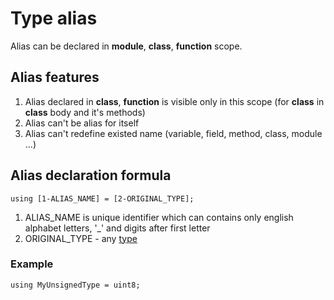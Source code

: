 # Type alias

Alias can be declared in **module**, **class**, **function** scope.



## Alias features

1. Alias declared in **class**, **function** is visible only in this scope (for **class** in **class** body and it's methods)
2. Alias can't be alias for itself
3. Alias can't redefine existed name (variable, field, method, class, module ...)



## Alias declaration formula

```
using [1-ALIAS_NAME] = [2-ORIGINAL_TYPE];
```
1. ALIAS_NAME is unique identifier which can contains only english alphabet letters, '_' and digits after first letter
2. ORIGINAL_TYPE - any [type](01-Types.md)

### Example

```
using MyUnsignedType = uint8;
```
